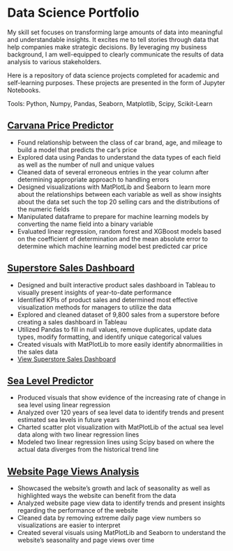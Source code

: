 # Data Science Portfolio
My skill set focuses on transforming large amounts of data into meaningful and understandable insights. It excites me to tell stories through data that help companies make strategic decisions. By leveraging my business background, I am well-equipped to clearly communicate the results of data analysis to various stakeholders. 

Here is a repository of data science projects completed for academic and self-learning purposes. These projects are presented in the form of Jupyter Notebooks.

Tools: Python, Numpy, Pandas, Seaborn, Matplotlib, Scipy, Scikit-Learn

## [Carvana Price Predictor](https://github.com/dylanjones248/Data-Science-Portfolio/blob/main/Carvana%20Price%20Predictor.ipynb)

- Found relationship between the class of car brand, age, and mileage to build a model that predicts the car’s price
- Explored data using Pandas to understand the data types of each field as well as the number of null and unique values
- Cleaned data of several erroneous entries in the year column after determining appropriate approach to handling errors
- Designed visualizations with MatPlotLib and Seaborn to learn more about the relationships between each variable as well as show insights about the data set such the top 20 selling cars and the distributions of the numeric fields
- Manipulated dataframe to prepare for machine learning models by converting the name field into a binary variable
- Evaluated linear regression, random forest and XGBoost models based on the coefficient of determination and the mean absolute error to determine which machine learning model best predicted car price


## [Superstore Sales Dashboard](https://github.com/dylanjones248/Data-Science-Portfolio/blob/main/Superstore%20Sales.ipynb)

- Designed and built interactive product sales dashboard in Tableau to visually present insights of year-to-date performance
- Identified KPIs of product sales and determined most effective visualization methods for managers to utilize the data
- Explored and cleaned dataset of 9,800 sales from a superstore before creating a sales dashboard in Tableau
- Utilized Pandas to fill in null values, remove duplicates, update data types, modify formatting, and identify unique categorical values
- Created visuals with MatPlotLib to more easily identify abnormailities in the sales data
- [View Superstore Sales Dashboard](https://public.tableau.com/app/profile/dylan.jones3090/viz/SuperstoreSalesDashboard_16796251454110/SalesDashboard?publish=yes)

## [Sea Level Predictor](https://github.com/dylanjones248/Data-Science-Portfolio/blob/main/Sea%20Level%20Predictor.ipynb)

- Produced visuals that show evidence of the increasing rate of change in sea level using linear regression 
- Analyzed over 120 years of sea level data to identify trends and present estimated sea levels in future years
- Charted scatter plot visualization with MatPlotLib of the actual sea level data along with two linear regression lines
- Modeled two linear regression lines using Scipy based on where the actual data diverges from the historical trend line
 

## [Website Page Views Analysis](https://github.com/dylanjones248/Data-Science-Portfolio/blob/main/Website%20Page%20Views%20Analysis.ipynb)

- Showcased the website’s growth and lack of seasonality as well as highlighted ways the website can benefit from the data 
- Analyzed website page view data to identify trends and present insights regarding the performance of the website
- Cleaned data by removing extreme daily page view numbers so visualizations are easier to interpret
- Created several visuals using MatPlotLib and Seaborn to understand the website’s seasonality and page views over time 

